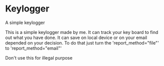 # Keylogger
A simple keylogger

This is a simple keylogger made by me. It can track your key board to find out what you have done. 
It can save on local device or on your email depended on your decision. To do that just turn the 'report_method="file"' to 'report_method="email"'

Don't use this for illegal purpose
